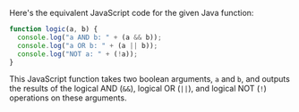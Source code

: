  Here's the equivalent JavaScript code for the given Java function:

```javascript
function logic(a, b) {
  console.log("a AND b: " + (a && b));
  console.log("a OR b: " + (a || b));
  console.log("NOT a: " + (!a));
}
```

This JavaScript function takes two boolean arguments, `a` and `b`, and outputs the results of the logical AND (`&&`), logical OR (`||`), and logical NOT (`!`) operations on these arguments.
